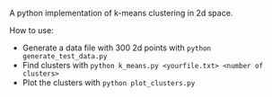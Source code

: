 A python implementation of k-means clustering in 2d space.

How to use:

* Generate a data file with 300 2d points with `python generate_test_data.py`
* Find clusters with `python k_means.py <yourfile.txt> <number of clusters>`
* Plot the clusters with `python plot_clusters.py` 